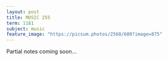 ```yaml
---
layout: post
title: MUSIC 255
term: 1181
subject: music
feature_image: "https://picsum.photos/2560/600?image=875"
---
```


Partial notes coming soon...

